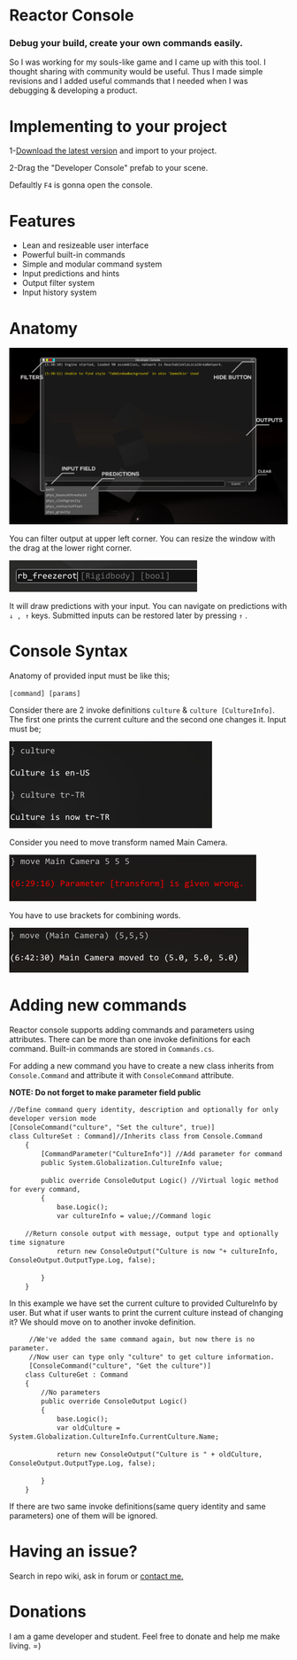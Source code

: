 ﻿# Reactor Console 
### Debug your build, create your own commands easily.

So I was working for my souls-like game and I came up with this tool. I thought sharing with community would be useful. Thus I made simple revisions and I added useful commands that I needed when I was debugging & developing a product. 

# Implementing to your project
1-[Download the latest version](https://github.com/mustafayaya/Unity-Developer-Console/releases/latest) and import to your project.

2-Drag the "Developer Console" prefab to your scene.

Defaultly `F4` is gonna open the console. 



# Features
- Lean and resizeable user interface
- Powerful built-in commands
- Simple and modular command system
- Input predictions and hints
- Output filter system
- Input history system


# Anatomy

![](Images/anatomy.png )

You can filter output at upper left corner. You can resize the window with the drag at the lower right corner. 

![](Images/hint.png )

It will draw predictions with your input. You can navigate on predictions with  ` ↓ , ↑ ` keys. Submitted inputs can be restored later by pressing  ` ↑ ` .

# Console Syntax

Anatomy of provided input must be like this;

`[command] [params]`

Consider there are 2 invoke definitions `culture` &  `culture [CultureInfo]`. The first one prints the current culture and the second one changes it. Input must be;

![](Images/code3.png )

Consider you need to move transform named Main Camera.

![](Images/code1.png )

You have to use brackets for combining words.

![](Images/code2.png )




# Adding new commands
Reactor console supports adding commands and parameters using attributes. There can be more than one invoke definitions for each command. Built-in commands are stored in `Commands.cs`.

For adding a new command you have to create a new class inherits from `Console.Command` and attribute it with `ConsoleCommand` attribute.

**NOTE: Do not forget to make parameter field public**


 	//Define command query identity, description and optionally for only developer version mode
   	[ConsoleCommand("culture", "Set the culture", true)]
	class CultureSet : Command]//Inherits class from Console.Command
        {
            [CommandParameter("CultureInfo")] //Add parameter for command
            public System.Globalization.CultureInfo value;
			
            public override ConsoleOutput Logic() //Virtual logic method for every command,
            {
                base.Logic();
                var cultureInfo = value;//Command logic
				
		//Return console output with message, output type and optionally time signature
                return new ConsoleOutput("Culture is now "+ cultureInfo, ConsoleOutput.OutputType.Log, false);

            }
        }

In this example we have set the current culture to provided CultureInfo by user. But what if user wants to print the current culture instead of changing it? We should move on to another invoke definition.


		 //We've added the same command again, but now there is no parameter. 
		 //Now user can type only "culture" to get culture information.
		 [ConsoleCommand("culture", "Get the culture")]
		class CultureGet : Command
        {
			//No parameters
            public override ConsoleOutput Logic()
            {
                base.Logic();
                var oldCulture = System.Globalization.CultureInfo.CurrentCulture.Name;

                return new ConsoleOutput("Culture is " + oldCulture, ConsoleOutput.OutputType.Log, false);

            }
        }


If there are two same invoke definitions(same query identity and same parameters) one of them will be ignored.

# Having an issue?
Search in repo wiki, ask in forum or [contact me.](mustafa.yaya@outlook.com.tr)

# Donations
I am a game developer and student. Feel free to donate and help me make living. =)


